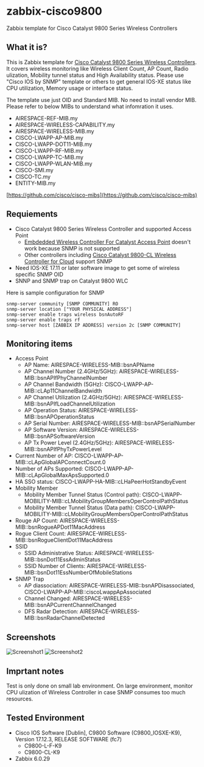 # zabbix-cisco9800
Zabbix template for Cisco Catalyst 9800 Series Wireless Controllers

## What it is?
This is Zabbix template for [Cisco Catalyst 9800 Series Wireless Controllers](https://www.cisco.com/site/us/en/products/networking/wireless/wireless-lan-controllers/catalyst-9800-series/index.html).
It covers wireless monitoring like Wireless Client Count, AP Count, Radio ulization, Mobility tunnel status and High Availability status.
Please use "Cisco IOS by SNMP" template or others to get general IOS-XE status like CPU utilization, Memory usage or interface status.

The template use just OID and Standard MIB. No need to install vendor MIB.
Please refer to below MIBs to understand what infomration it uses.
- AIRESPACE-REF-MIB.my
- AIRESPACE-WIRELESS-CAPABILITY.my
- AIRESPACE-WIRELESS-MIB.my
- CISCO-LWAPP-AP-MIB.my
- CISCO-LWAPP-DOT11-MIB.my
- CISCO-LWAPP-RF-MIB.my
- CISCO-LWAPP-TC-MIB.my
- CISCO-LWAPP-WLAN-MIB.my
- CISCO-SMI.my
- CISCO-TC.my
- ENTITY-MIB.my

[https://github.com/cisco/cisco-mibs](https://github.com/cisco/cisco-mibs)


## Requiements
- Cisco Catalyst 9800 Series Wireless Controller and supported Access Point
  - [Embdedded Wireless Controller For Catalyst Access Point](https://www.cisco.com/c/en/us/products/wireless/embedded-wireless-controller-on-catalyst-access-points/index.html) doesn't work because SNMP is not supported 
  - Other controllers including [Cisco Catalyst 9800-CL Wireless Controller for Cloud](https://www.cisco.com/c/en/us/products/collateral/wireless/catalyst-9800-cl-wireless-controller-cloud/nb-06-cat9800-cl-cloud-wirel-data-sheet-ctp-en.html) support SNMP
- Need IOS-XE 17.11 or later software image to get some of wireless specific SNMP OID
- SNNP and SNMP trap on Catalyst 9800 WLC

Here is sample configuration for SNMP
```
snmp-server community [SNMP COMMUNITY] RO
snmp-server location ["YOUR PHYSICAL ADDRESS"]
snmp-server enable traps wireless bsnAutoRF
snmp-server enable traps rf
snmp-server host [ZABBIX IP ADDRESS] version 2c [SNMP COMMUNITY]
```

## Monitoring items
- Access Point
  - AP Name: AIRESPACE-WIRELESS-MIB::bsnAPName
  - AP Channel Number (2.4GHz/5GHz): AIRESPACE-WIRELESS-MIB::bsnAPIfPhyChannelNumber
  - AP Channel Bandwidth (5GHz): CISCO-LWAPP-AP-MIB::cLAp11ChannelBandwidth
  - AP Channel Utilization (2.4GHz/5GHz): AIRESPACE-WIRELESS-MIB::bsnAPIfLoadChannelUtilization
  - AP Operation Status: AIRESPACE-WIRELESS-MIB::bsnAPOperationStatus
  - AP Serial Number: AIRESPACE-WIRELESS-MIB::bsnAPSerialNumber
  - AP Software Version: AIRESPACE-WIRELESS-MIB::bsnAPSoftwareVersion
  - AP Tx Power Level (2.4GHz/5GHz): AIRESPACE-WIRELESS-MIB::bsnAPIfPhyTxPowerLevel
- Current Number of AP: CISCO-LWAPP-AP-MIB::cLApGlobalAPConnectCount.0
- Number of APs Supported: CISCO-LWAPP-AP-MIB::cLApGlobalMaxApsSupported.0
- HA SSO status: CISCO-LWAPP-HA-MIB::cLHaPeerHotStandbyEvent
- Mobility Member
  - Mobility Member Tunnel Status (Control path): CISCO-LWAPP-MOBILITY-MIB::cLMobilityGroupMembersOperControlPathStatus
  - Mobility Member Tunnel Status (Data path): CISCO-LWAPP-MOBILITY-MIB::cLMobilityGroupMembersOperControlPathStatus
- Rouge AP Count: AIRESPACE-WIRELESS-MIB::bsnRogueAPDot11MacAddress
- Rogue Client Count: AIRESPACE-WIRELESS-MIB::bsnRogueClientDot11MacAddress
- SSID
  - SSID Administrative Status: AIRESPACE-WIRELESS-MIB::bsnDot11EssAdminStatus
  - SSID Number of Clients: AIRESPACE-WIRELESS-MIB::bsnDot11EssNumberOfMobileStations
- SNMP Trap
  - AP diassociation: AIRESPACE-WIRELESS-MIB::bsnAPDisassociated, CISCO-LWAPP-AP-MIB::ciscoLwappApAssociated
  - Channel Changed: AIRESPACE-WIRELESS-MIB::bsnAPCurrentChannelChanged
  - DFS Radar Detection: AIRESPACE-WIRELESS-MIB::bsnRadarChannelDetected

## Screenshots
![Screenshot1](https://qiita-image-store.s3.ap-northeast-1.amazonaws.com/0/385067/4dd37fb6-fc9d-7e33-23aa-9928b1c4a85b.png)
![Screenshot2](https://qiita-image-store.s3.ap-northeast-1.amazonaws.com/0/385067/fdc40126-9b34-8200-5ac5-6ea7dad9ecd6.png)

## Imprtant notes
Test is only done on small lab environment. On large environment, monitor CPU ulization of Wireless Controller in case SNMP consumes too much resources.

## Tested Environment
- Cisco IOS Software [Dublin], C9800 Software (C9800_IOSXE-K9), Version 17.12.3, RELEASE SOFTWARE (fc7)
  - C9800-L-F-K9
  - C9800-CL-K9
- Zabbix 6.0.29
